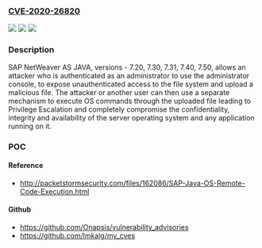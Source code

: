 ### [CVE-2020-26820](https://cve.mitre.org/cgi-bin/cvename.cgi?name=CVE-2020-26820)
![](https://img.shields.io/static/v1?label=Product&message=SAP%20NetWeaver%20AS%20JAVA&color=blue)
![](https://img.shields.io/static/v1?label=Version&message=%3C7.20%20&color=brighgreen)
![](https://img.shields.io/static/v1?label=Vulnerability&message=Privilege%20escalation&color=brighgreen)

### Description

SAP NetWeaver AS JAVA, versions - 7.20, 7.30, 7.31, 7.40, 7.50, allows an attacker who is authenticated as an administrator to use the administrator console, to expose unauthenticated access to the file system and upload a malicious file. The attacker or another user can then use a separate mechanism to execute OS commands through the uploaded file leading to Privilege Escalation and completely compromise the confidentiality, integrity and availability of the server operating system and any application running on it.

### POC

#### Reference
- http://packetstormsecurity.com/files/162086/SAP-Java-OS-Remote-Code-Execution.html

#### Github
- https://github.com/Onapsis/vulnerability_advisories
- https://github.com/lmkalg/my_cves

